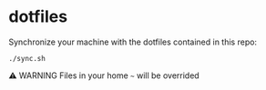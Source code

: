 # dotfiles

Synchronize your machine with the dotfiles contained in this repo:
```
./sync.sh
```

:warning: WARNING
Files in your home `~` will be overrided
